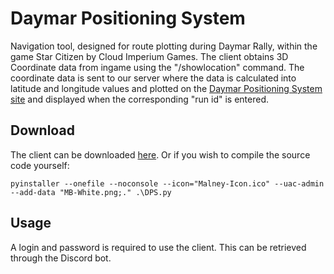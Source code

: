 # Daymar Positioning System
Navigation tool, designed for route plotting during Daymar Rally, within the game Star Citizen by Cloud Imperium Games.
The client obtains 3D Coordinate data from ingame using the "/showlocation" command. 
The coordinate data is sent to our server where the data is calculated into latitude and longitude values and plotted on the [Daymar Positioning System site](https://daymar-positioning-system.vercel.app/) and displayed when the corresponding "run id" is entered.

## Download
The client can be downloaded [here](https://github.com/2-4-6/DPS-Client/releases).
Or if you wish to compile the source code yourself:
```
pyinstaller --onefile --noconsole --icon="Malney-Icon.ico" --uac-admin --add-data "MB-White.png;." .\DPS.py
```

## Usage
A login and password is required to use the client. This can be retrieved through the Discord bot.